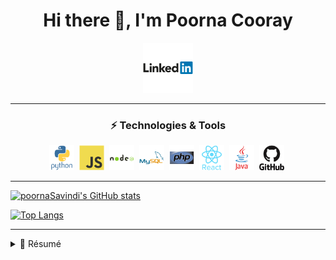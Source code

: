 <h1 align="center">
    Hi there 👋, I'm Poorna Cooray
</h1>
<p align="center">
    <a href="https://www.linkedin.com/in/poorna-cooray-64430721b/">
        <img src="https://github.com/devicons/devicon/blob/master/icons/linkedin/linkedin-original-wordmark.svg" width="80" height="80"/>
    </a>
</p>

---

<h3 align="center">
    ⚡ Technologies & Tools
</h3>

<p align="center">
    <img src="https://github.com/devicons/devicon/blob/master/icons/python/python-original-wordmark.svg" title="Python" alt="Python" width="40" height="40"/>&nbsp;
    <img src="https://github.com/devicons/devicon/blob/master/icons/javascript/javascript-original.svg" title="JavaScript" alt="JavaScript" width="40" height="40"/>&nbsp;
    <img src="https://github.com/devicons/devicon/blob/master/icons/nodejs/nodejs-original-wordmark.svg" title="NodeJS" alt="NodeJS" width="40" height="40"/>&nbsp;
    <img src="https://github.com/devicons/devicon/blob/master/icons/mysql/mysql-original-wordmark.svg" title="MySQL"  alt="MySQL" width="40" height="40"/>&nbsp;
    <img src="https://github.com/devicons/devicon/blob/master/icons/php/php-original.svg" title="PHP"  alt="PHP" width="40" height="40"/>&nbsp;
    <img src="https://github.com/devicons/devicon/blob/master/icons/react/react-original-wordmark.svg" title="React" alt="React" width="40" height="40"/>&nbsp;
    <img src="https://github.com/devicons/devicon/blob/master/icons/java/java-original-wordmark.svg" title="Java" alt="Java" width="40" height="40"/>&nbsp;
    <img src="https://github.com/devicons/devicon/blob/master/icons/github/github-original-wordmark.svg" title="GitHub" alt="GitHub" width="40" height="40"/>&nbsp;
</p>

---

<p align="center">

[![poornaSavindi's GitHub stats](https://github-readme-stats.vercel.app/api?username=poornaSavindi&theme=vision-friendly-dark)](https://github.com/poornaSavindi/github-readme-stats)
    
[![Top Langs](https://github-readme-stats.vercel.app/api/top-langs/?username=poornaSavindi&layout=compact&theme=vision-friendly-dark)](https://github.com/poornaSavindi/github-readme-stats)
</p>

---

<details>
<summary>📃 Résumé</summary>

<h3 align="center">
    🔭 Projects
</h3>

<!--
<img align="right" src="https://img.shields.io/badge/MySQL-005C84?logo=mysql&logoColor=white" />
<img align="right" src="https://img.shields.io/badge/Symfony-000000?logo=Symfony&logoColor=white" />
<img align="right" src="https://img.shields.io/badge/PHP-777BB4?logo=php&logoColor=white" />
-->

    
- 👨‍💻 <a href="https://github.com/nimanthadilz/pycharts">Python based data visualizing tool</a>\
📅 2022 (Ongoing)\
📍 Semester 5 Software Engineering Group Project

<!--
<img align="right" src="https://img.shields.io/badge/MySQL-005C84?logo=mysql&logoColor=white" />
<img align="right" src="https://img.shields.io/badge/PHP-777BB4?logo=php&logoColor=white" />
-->

- 👨‍💻 <a href="https://github.com/nimanthadilz/pycharts">Volume Control program based on hand gestures</a>\
📅 2022
📍 Individual Project

<!--
<img align="right" src="https://img.shields.io/badge/MySQL-005C84?logo=mysql&logoColor=white" />
<img align="right" src="https://img.shields.io/badge/PHP-777BB4?logo=php&logoColor=white" />
-->

- 👨‍💻 <a href="https://github.com/Deadline-Chasing-Devs/online-store">Single Vendor Marketplace</a>\
📅 2022
📍 Semester 4 Software Engineering Project

<!--
<img align="right" src="https://img.shields.io/badge/C%2B%2B-00599C?logo=c%2B%2B&logoColor=white" />
<img align="right" src="https://img.shields.io/badge/Qt-41CD52?logo=Qt&logoColor=white" />
-->

- 👨‍💻 <a href="https://github.com/neth99-coder/HRM-System">HR Management System</a>\
📅 2022
📍 Semester 4 Database Management System Project

<!--
<img align="right" src="https://img.shields.io/badge/C%2B%2B-00599C?logo=c%2B%2B&logoColor=white" />
<img align="right" src="https://img.shields.io/badge/Qt-41CD52?logo=Qt&logoColor=white" />
-->

<!--
<img align="right" src="https://img.shields.io/badge/C%2B%2B-00599C?logo=c%2B%2B&logoColor=white" />
<img align="right" src="https://img.shields.io/badge/Qt-41CD52?logo=Qt&logoColor=white" />
-->

- 👨‍💻 <a href="https://github.com/poornaSavindi/hospital-system">Covid data handling system</a>\
📅 2021 
📍 Semester 3 Object Oriented Software Development Project

</details>
